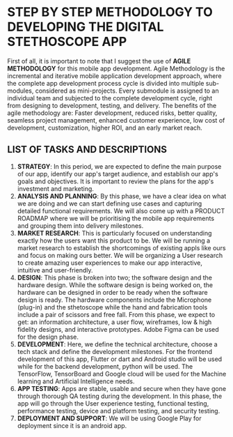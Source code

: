 # **STEP BY STEP METHODOLOGY TO DEVELOPING THE DIGITAL STETHOSCOPE APP**

First of all, it is important to note that I suggest the use of **AGILE METHODOLOGY** for this mobile app development. Agile Methodology is the incremental and iterative mobile application development approach, where the complete app development process cycle is divided into multiple sub-modules, considered as mini-projects. Every submodule is assigned to an individual team and subjected to the complete development cycle, right from designing to development, testing, and delivery. The benefits of the agile methodology are: 
Faster development, reduced risks, better quality, seamless project management, enhanced customer experience, low cost of development, customization, higher ROI, and an early market reach. 

## **LIST OF TASKS AND DESCRIPTIONS**
1. **STRATEGY**: In this period, we are expected to define the main purpose of our app, identify our app's target audience, and establish our app's goals and objectives. It is important to review the plans for the app's investment and marketing.
2. **ANALYSIS AND PLANNING**: By this phase, we have a clear idea on what we are doing and we can start defining use cases and capturing detailed functional requirements. We  will also come up with a PRODUCT ROADMAP where we will be prioritising the mobile app requirements and grouping them into delivery milestones.
3. **MARKET RESEARCH**: This is particularly focused on understanding exactly how the users want this product to be. We will be running a market research to establish the shortcomings of existing appls like ours and focus on making ours better. We will be organizing a User research to create amazing user experiences to make our app interactive, intuitive and user-friendly.
4. **DESIGN**: This phase is broken into two; the software design and the hardware design. While the software design is being worked on, the hardware can be designed in order to be ready when the software design is ready. The hardware components include the Microphone (plug-in) and the sthetoscope while the hand and fabrication tools include a pair of scissors and free fall. From this phase, we expect to get: an information architecture, a user flow, wireframes, low & high fidelity designs, and interactive prototypes. Adobe Figma can be used for the design phase.
5. **DEVELOPMENT**: Here, we define the technical architecture, choose a tech stack and define the development milestones. For the frontend development of this app, Flutter or dart and Android studio will be used while for the backend development, python will be used. The TensorFlow, TensorBoard and Google cloud will be used for the Machine learning and Artificial Intelligence needs.
6. **APP TESTING**: Apps are stable, usable and secure when they have gone through thorough QA testing during the development. In this phase, the app will go through the User experience testing, functional testing, performance testing, device and platform testing, and security testing.
7. **DEPLOYMENT AND SUPPORT**: We will be using Google Play for deployment since it is an android app.
